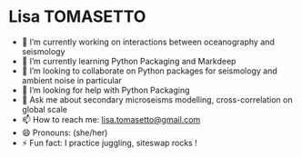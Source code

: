 # Lisa TOMASETTO 

- 🔭 I’m currently working on interactions between oceanography and seismology
- 🌱 I’m currently learning Python Packaging and Markdeep
- 👯 I’m looking to collaborate on Python packages for seismology and ambient noise in particular 
- 🤔 I’m looking for help with Python Packaging
- 💬 Ask me about secondary microseisms modelling, cross-correlation on global scale
- 📫 How to reach me: lisa.tomasetto@gmail.com
- 😄 Pronouns: (she/her)
- ⚡ Fun fact: I practice juggling, siteswap rocks !
<!--
**lystom/lystom** is a ✨ _special_ ✨ repository because its `README.md` (this file) appears on your GitHub profile.

Here are some ideas to get you started:

- 🔭 I’m currently working on ...
- 🌱 I’m currently learning ...
- 👯 I’m looking to collaborate on ...
- 🤔 I’m looking for help with ...
- 💬 Ask me about ...
- 📫 How to reach me: ...
- 😄 Pronouns: ...
- ⚡ Fun fact: ...
-->
